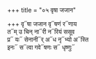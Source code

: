 +++
title = "०५ वृषा जजान"

+++
वृ᳓षा जजान वृ᳓षणं र᳓णाय  
त᳓म् उ चिन् ना᳓री न᳓रियं ससूव  
प्र᳓ यः᳓ सेनानी᳓र् अ᳓ध नृ᳓भ्यो अ᳓स्ति  
इनः᳓ स᳓त्वा गवे᳓षणः स᳓ धृष्णुः᳓